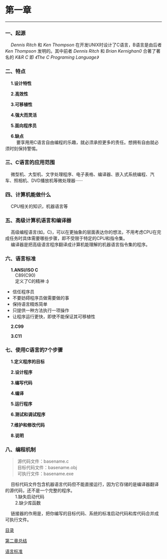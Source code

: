 # 第一章 #
***
### 一、起源 ###
&emsp; *Dennis Ritch* 和 *Ken Thompson* 在开发UNIX时设计了C语言，B语言是由后者 *Ken Thompson* 发明的。其中前者 *Dennis Ritch* 和 *Brian Kernighan0* 合著了著名的 *K&R C* 即 *《The C Programing Language》* 

### 二、特点 ###
&emsp; **1.设计特性**  

&emsp; **2.高效性**  

&emsp; **3.可移植性**
  
&emsp; **4.强大而灵活**
  
&emsp; **5.面向程序员**
  
&emsp; **6.缺点**    
&emsp; &emsp; 要享用用C语言自由编程的乐趣，就必须承担更多的责任。想拥有自由就必须时刻保持警惕。

### 三、C语言的应用范围 ###

&emsp; 微型机、大型机、文字处理程序、电子表格、编译器、嵌入式系统编程、汽车、照相机、DVD播放机等微处理器······

### 四、计算机能做什么 ###

&emsp; CPU相关的知识，机器语言等

### 五、高级计算机语言和编译器 ###

&emsp; 高级编程语言(如，C)，可以在更抽象的层面表达你的想法，不用考虑CPU在完成任务时具体需要哪些步骤，即不受限于特定的CPU和指令集。  
&emsp; 编译器是把高级语言程序翻译成计算机能理解的机器语言指令集的程序。

### 六、语言标准 ###

&emsp; **1.ANSI/ISO C**  
&emsp;&emsp;  C89(C90)  
&emsp;&emsp; 定义了C的精神 **:)**
> 
- 信任程序员
- 不要妨碍程序员做需要做的事
- 保持语言精炼简单
- 只提供一种方法执行一项操作
- 让程序运行更快，即使不能保证其可移植性  

&emsp; **2.C99** 
 
&emsp; **3.C11**

### 七、使用C语言的7个步骤 ###

&emsp; **1.定义程序的目标**  

&emsp; **2.设计程序**  

&emsp; **3.编写代码**  

&emsp; **4.编译**  

&emsp; **5.运行程序**  

&emsp; **6.测试和调试程序**  

&emsp; **7.维护和修改代码**  

&emsp; **8.说明**  

### 八、编程机制 ###

> 源代码文件：basename.c  
> 目标代码文件：basename.obj  
> 可执行文件：basename.exe  

&emsp; 目标代码文件包含机器语言代码但不能直接运行，因为它存储的是编译器翻译的源代码，还不是一个完整的程序。  
&emsp;&emsp; 1.缺失启动代码  
&emsp;&emsp; 2.缺少库函数  

&emsp; 链接器的作用是，把你编写的目标代码、系统的标准启动代码和库代码合并成可执行文件。

[目录](../README.md)

[第二章总结](../chapter2/sum2.md)

[语言标准](#六、语言标准)
  
